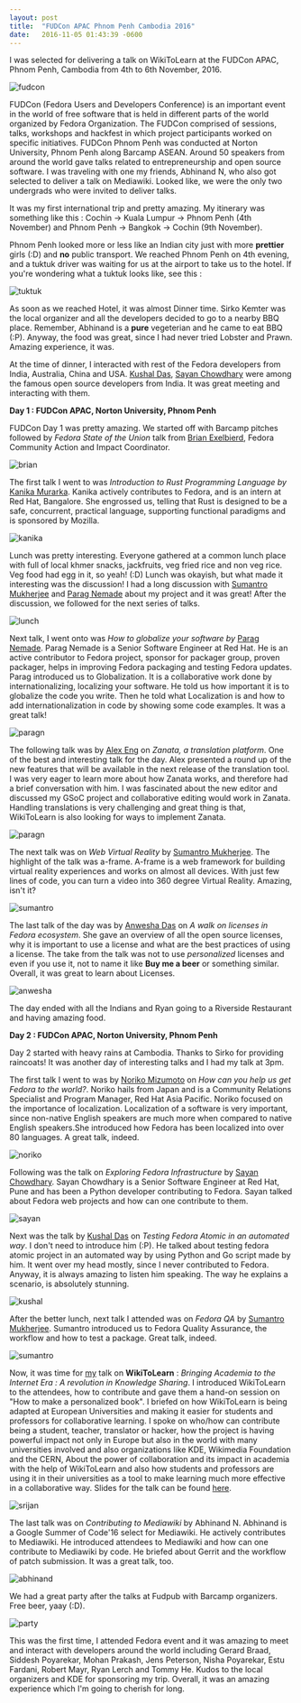 ```yaml
---
layout: post
title:  "FUDCon APAC Phnom Penh Cambodia 2016"
date:   2016-11-05 01:43:39 -0600
---
```


I was selected for delivering a talk on WikiToLearn at the FUDCon APAC, Phnom Penh, Cambodia from 4th to 6th November, 2016.

<div class="image-wrap">
<div class="image-block">
    <img src="/images/fudcon.png" alt="fudcon">
</div>
</div>

FUDCon (Fedora Users and Developers Conference) is an important event in the world of free software that is held in different parts of the world organized by Fedora Organization. The FUDCon comprised of sessions, talks, workshops and hackfest in which project participants worked on specific initiatives. FUDCon Phnom Penh was conducted at Norton University, Phnom Penh along Barcamp ASEAN. Around 50 speakers from around the world gave talks related to entrepreneurship and open source software. I was traveling with one my friends, Abhinand N, who also got selected to deliver a talk on Mediawiki. Looked like, we were the only two undergrads who were invited to deliver talks.

It was my first international trip and pretty amazing. My itinerary was something like this : Cochin -> Kuala Lumpur -> Phnom Penh (4th November) and Phnom Penh -> Bangkok -> Cochin (9th November).

Phnom Penh looked more or less like an Indian city just with more **prettier** girls (:D) and **no** public transport. We reached Phnom Penh on 4th evening, and a tuktuk driver was waiting for us at the airport to take us to the hotel. If you're wondering what a tuktuk looks like, see this :

<div class="image-wrap">
<div class="image-block">
    <img src="/images/tuk-tuk.jpeg" alt="tuktuk">
</div>
</div>

As soon as we reached Hotel, it was almost Dinner time. Sirko Kemter was the local organizer and all the developers decided to go to a nearby BBQ place. Remember, Abhinand is a **pure** vegeterian and he came to eat BBQ (:P). Anyway, the food was great, since I had never tried Lobster and Prawn. Amazing experience, it was.

At the time of dinner, I interacted with rest of the Fedora developers from India, Australia, China and USA. [Kushal Das](http://kushaldas.in/), [Sayan Chowdhary](http://sayanchowdhury.com/) were among the famous open source developers from India. It was great meeting and interacting with them.

**Day 1 : FUDCon APAC, Norton University, Phnom Penh**

FUDCon Day 1 was pretty amazing. We started off with Barcamp pitches followed by *Fedora State of the Union* talk from [Brian Exelbierd](http://fedoraproject.org/wiki/User:Bex), Fedora Community Action and Impact Coordinator.

<div class="image-wrap">
<div class="image-block">
    <img src="/images/brian.jpg" alt="brian">
</div>
</div>

The first talk I went to was *Introduction to Rust Programming Language by* [Kanika Murarka](http://twitter.com/a2batic). Kanika actively contributes to Fedora, and is an intern at Red Hat, Bangalore. She engrossed us, telling that Rust is designed to be a safe, concurrent, practical language, supporting functional paradigms and is sponsored by Mozilla.

<div class="image-wrap">
<div class="image-block">
    <img src="/images/kanika.jpg" alt="kanika">
</div>
</div>

Lunch was pretty interesting. Everyone gathered at a common lunch place with full of local khmer snacks, jackfruits, veg fried rice and non veg rice. Veg food had egg in it, so yeah! (:D) Lunch was okayish, but what made it interesting was the discussion! I had a long discussion with [Sumantro Mukherjee](http://sumantrom.blogspot.com) and [Parag Nemade](http://fedoraproject.org/wiki/User:Pnemade) about my project and it was great! After the discussion, we followed for the next series of talks.

<div class="image-wrap">
<div class="image-block">
    <img src="/images/lunch.png" alt="lunch">
</div>
</div>

Next talk, I went onto was *How to globalize your software by* [Parag Nemade](http://fedoraproject.org/wiki/User:Pnemade). Parag Nemade is a Senior Software Engineer at Red Hat. He is an active contributor to Fedora project, sponsor for packager group, proven packager, helps in improving Fedora packaging and testing Fedora updates. Parag introduced us to Globalization. It is a collaborative work done by internationalizing, localizing your software. He told us how important it is to globalize the code you write. Then he told what Localization is and how to add internationalization in code by showing some code examples. It was a great talk!

<div class="image-wrap">
<div class="image-block">
    <img src="/images/paragn.jpg" alt="paragn">
</div>
</div>

The following talk was by [Alex Eng](http://fedoraproject.org/wiki/User:Aeng) on *Zanata, a translation platform*. One of the best and interesting talk for the day. Alex presented a round up of the new features that will be available in the next release of the translation tool. I was very eager to learn more about how Zanata works, and therefore had a brief conversation with him. I was fascinated about the new editor and discussed  my GSoC project and collaborative editing would work in Zanata. Handling translations is very challenging and great thing is that, WikiToLearn is also looking for ways to implement Zanata.

<div class="image-wrap">
<div class="image-block">
    <img src="/images/alex.jpg" alt="paragn">
</div>
</div>

The next talk was on *Web Virtual Reality* by [Sumantro Mukherjee](http://sumantrom.blogspot.com). The highlight of the talk was a-frame. A-frame is a web framework for building virtual reality experiences and works on almost all devices. With just few lines of code, you can turn a video into 360 degree Virtual Reality. Amazing, isn't it?

<div class="image-wrap">
<div class="image-block">
    <img src="/images/sumantro.jpg" alt="sumantro">
</div>
</div>

The last talk of the day was by [Anwesha Das](anweshadas.in) on *A walk on licenses in Fedora ecosystem*. She gave an overview of all the open source licenses, why it is important to use a license and what are the best practices of using a license. The take from the talk was not to use *personalized* licenses and even if you use it, not to name it like **Buy me a beer** or something similar. Overall, it was great to learn about Licenses.

<div class="image-wrap">
<div class="image-block">
    <img src="/images/anwesha.jpg" alt="anwesha">
</div>
</div>

The day ended with all the Indians and Ryan going to a Riverside Restaurant and having amazing food.

**Day 2 : FUDCon APAC, Norton University, Phnom Penh**

Day 2 started with heavy rains at Cambodia. Thanks to Sirko for providing raincoats! It was another day of interesting talks and I had my talk at 3pm.

The first talk I went to was by [Noriko Mizumoto](http://fedoraproject.org/wiki/User:Noriko) on *How can you help us get Fedora to the world?*. Noriko hails from Japan and is a Community Relations Specialist and Program Manager, Red Hat Asia Pacific. Noriko focused on the importance of localization. Localization of a software is very important, since non-native English speakers are much more when compared to native English speakers.She introduced how Fedora has been localized into over 80 languages. A great talk, indeed.

<div class="image-wrap">
<div class="image-block">
    <img src="/images/noriko.jpg" alt="noriko">
</div>
</div>


Following was the talk on *Exploring Fedora Infrastructure* by [Sayan Chowdhary](http://sayanchowdhury.com/). Sayan Chowdhary is a Senior Software Engineer at Red Hat, Pune and has been a Python developer contributing to Fedora. Sayan talked about Fedora web projects and how can one contribute to them.


<div class="image-wrap">
<div class="image-block">
    <img src="/images/sayan.jpg" alt="sayan">
</div>
</div>

Next was the talk by [Kushal Das](http://kushaldas.in) on *Testing Fedora Atomic in an automated way*. I don't need to introduce him (:P). He talked about testing fedora atomic project in an automated way by using Python and Go script made by him. It went over my head mostly, since I never contributed to Fedora. Anyway, it is always amazing to listen him speaking. The way he explains a scenario, is absolutely stunning.


<div class="image-wrap">
<div class="image-block">
    <img src="/images/kushal.jpg" alt="kushal">
</div>
</div>

After the better lunch, next talk I attended was on *Fedora QA* by [Sumantro Mukherjee](). Sumantro introduced us to Fedora Quality Assurance, the workflow and how to test a package. Great talk, indeed.

<div class="image-wrap">
<div class="image-block">
    <img src="/images/sumantro2.jpg" alt="sumantro">
</div>
</div>

Now, it was time for [my](http://wwww.srijanagarwal.me) talk on **WikiToLearn** : *Bringing Academia to the Internet Era : A revolution in Knowledge Sharing*. I introduced WikiToLearn to the attendees, how to contribute and gave them a hand-on session on "How to make a personalized book". I briefed on how WikiToLearn is being adapted at European Universities and making it easier for students and professors for collaborative learning. I spoke on who/how can contribute being a student, teacher, translator or hacker, how the project is having powerful impact not only in Europe but also in the world with many universities involved and also organizations like KDE, Wikimedia Foundation and the CERN, About the power of collaboration and its impact in academia with the help of WikiToLearn and also how students and professors are using it in their universities as a tool to make learning much more effective in a collaborative way. Slides for the talk can be found [here](http://slides.com/srijancse/wikitolearn-2).

<div class="image-wrap">
<div class="image-block">
    <img src="/images/srijan.jpg" alt="srijan">
</div>
</div>

The last talk was on *Contributing to Mediawiki* by Abhinand N. Abhinand is a Google Summer of Code'16 select for Mediawiki. He actively contributes to Mediawiki. He introduced attendees to Mediawiki and how can one contribute to Mediawiki by code. He briefed about Gerrit and the workflow of patch submission. It was a great talk, too.

<div class="image-wrap">
<div class="image-block">
    <img src="/images/abhinand.jpg" alt="abhinand">
</div>
</div>

We had a great party after the talks at Fudpub with Barcamp organizers. Free beer, yaay (:D).

<div class="image-wrap">
<div class="image-block">
    <img src="/images/party2.jpg" alt="party">
</div>
</div>

This was the first time, I attended Fedora event and it was amazing to meet and interact with developers around the world including Gerard Braad, Siddesh Poyarekar, Mohan Prakash, Jens Peterson, Nisha Poyarekar, Estu Fardani, Robert Mayr, Ryan Lerch and Tommy He. Kudos to the local organizers and KDE for sponsoring my trip. Overall, it was an amazing experience which I'm going to cherish for long.
